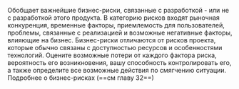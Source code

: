 Обобщает важнейшие бизнес-риски, связанные с разработкой - или не с разработкой этого продукта. В категорию рисков входят рыночная конкуренция, временные факторы, приемлемость для пользователей, проблемы, связанные с реализацией и возможные негативные факторы, влияющие на бизнес. Бизнес-риски отличаются от рисков проекта, которые обычно связаны с доступностью ресурсов и особенностями технологий. Оцените возможные потери от каждого фактора риска, вероятность его возникновения, вашу способность контролировать его, а также определите все возможные действия по смягчению ситуации. Подробнее о бизнес-рисках (==см главу 32==)
